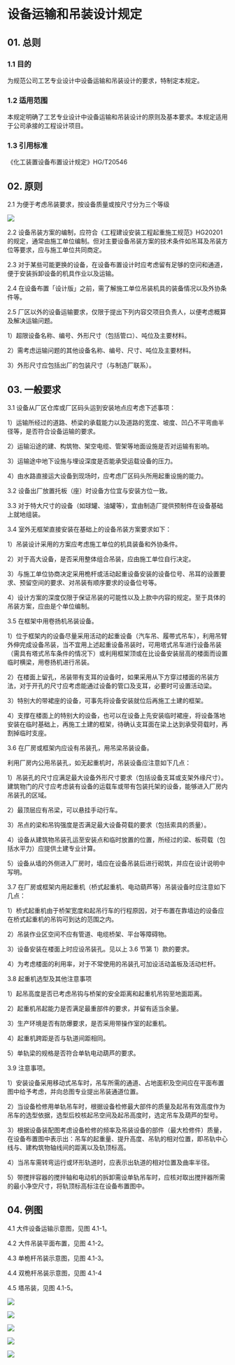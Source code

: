 # 设备运输和吊装设计规定

## 01. 总则

### 1.1 目的

为规范公司工艺专业设计中设备运输和吊装设计的要求，特制定本规定。

### 1.2 适用范围

本规定明确了工艺专业设计中设备运输和吊装设计的原则及基本要求。本规定适用于公司承接的工程设计项目。

### 1.3 引用标准

《化工装置设备布置设计规定》HG/T20546 

## 02. 原则

2.1 为便于考虑吊装要求，按设备质量或按尺寸分为三个等级

![](https://raw.githubusercontent.com/dalong0514/selfstudy/master/图片链接/化工设计/2019108.PNG)

2.2 设备吊装方案的编制，应符合《工程建设安装工程起重施工规范》HG20201 的规定，通常由施工单位编制。但对主要设备吊装方案的技术条件如吊耳及吊装方位等要求，应与施工单位共同商定。

2.3 对于某些可能更换的设备，在设备布置设计时应考虑留有足够的空问和通道，便于安装拆卸设备的机具作业以及运输。

2.4 在设备布置「设计版」之前，需了解施工单位吊装机具的装备情况以及外协条件等。

2.5 厂区以外的设备运输要求，仅限于提出下列内容交项目负责人，以便考虑概算及解决运输问题。

1）超限设备名称、编号、外形尺寸（包括管ロ）、吨位及主要材料。

2）需考虑运输问题的其他设备名称、编号、尺寸、吨位及主要材料。

3）外形尺寸应包括出厂的包装尺寸（与制造厂联系）。

## 03. 一般要求

3.1 设备从厂区仓库或厂区码头运到安装地点应考虑下述事项：

1）运输所经过的道路、桥梁的承载能力以及道路的宽度、坡度、凹凸不平弯曲半径等，是否符合设备运输的要求。

2）运输沿途的建、构筑物、架空电缆、管架等地面设施是否对运输有影响。

3）运输途中地下设施与埋设深度是否能承受运载设备的压力。

4）由水路直接运大设备到现场时，应考虑厂区码头所用起重设施的能力。

3.2 设备出厂放置托板（座）时设备方位宜与安装方位一致。

3.3 对于特大尺寸的设备（如球罐、油罐等），宜由制造厂提供预制件在设备基础上就地组装。

3.4 室外无框架直接安装在基础上的设备吊装方案要求如下：

1）吊装设计采用的方案应考虑施工单位的机具装备和外协条件。

2）对于高大设备，是否采用整体组合吊装，应由施工单位自行决定。

3）与施工单位协商决定采用桅杆或活动起重设备安装的设备位号、吊耳的设置要求、预留空间的要求、对吊装有顺序要求的设备位号等。

4）设计方案的深度仅限于保证吊装的可能性以及上款中内容的规定。至于具体的吊装方案，应由是个单位编制。

3.5 在框架中用卷扬机吊装设备。

1）位于框架内的设备尽量采用活动的起重设备（汽车吊、履帯式吊车），利用吊臂外伸完成设备吊装，当不宜用上述起重设备吊装时，可用塔式吊车进行设备吊装（需具有塔式吊车条件的情况下）或利用框架顶或在比设备安装层高的楼面而设置临时横梁，用卷扬机进行吊装。

2）在楼面上留孔，吊装带有支耳的设备时，如果采用从下方穿过楼面的吊装方法，对于开孔的尺寸应考虑能通过设备的管口及支耳，必要时可设置活动梁。

3）特别大的带裙座的设备，可事先将设备安装就位后再施工土建的框架。

4）支撑在楼面上的特别大的设备，也可以在设备上先安装临时裙座，将设备落地安装在临时基础上，再施工土建的框架，待确认支耳面在梁上达到承受荷载时，再割掉临时支座。

3.6 在厂房或框架内应设有吊装孔，用吊梁吊装设备。

利用厂房内公用吊装孔，如无起重机时，吊装设备应注意如下几点：

1）吊装孔的尺寸应满足最大设备外形尺寸要求（包括设备支耳或支架外缘尺寸）。建筑物门的尺寸应考虑装有设备的运载车或带有包装托架的设备，能够进入厂房内吊装孔的区域。

2）最顶层应有吊梁，可以悬挂手动行车。

3）吊点的梁和吊钩强度是否满足最大设备荷载的要求（包括索具的质量）。

4）设备从建筑物吊装孔运至安装点和临时放置的位置，所经过的梁、板荷载（包括水平力）应提供土建专业计算。

5）设备从墙的外侧进入厂房时，墙应在设备吊装后进行砌筑，并应在设计说明中写明。

3.7 在厂房或框架内用起重机（桥式起重机、电动葫芦等）吊装设备时应注意如下几点：

1）桥式起重机由于桥架宽度和起吊行车的行程原因，对于布置在靠墙边的设备应在桥式起重机的吊钩可到达的范围之内。

2）吊装作业区空间不应有管道、电缆桥架、平台等障碍物。

3）设备安装在楼面上时应设吊装孔。见以上 3.6 节第 1）款的要求。

4）为考虑楼面的利用率，对于不常使用的吊装孔可加设活动盖板及活动栏杆。

3.8 起重机选型及其他注意事项

1）起吊高度是否已考虑吊钩与桥架的安全距离和起重机吊钩至地面距离。

2）起重机吊起能力是否满足最重部件的要求，并留有适当余量。

3）生产环境是否有防爆要求，是否采用带操作室的起重机。

4）起重机跨距是否与轨道间距相同。

5）单轨梁的规格是否符合单轨电动葫芦的要求。

3.9 注意事项。

1）安装设备采用移动式吊车时，吊车所需的通道、占地面积及空间应在平面布置图中给予考虑，并向总图专业提出吊装通道位置。

2）当设备检修用单轨吊车时，根据设备检修最大部件的质量及起吊有效高度作为吊车的选型依据，选型后校核起吊空间及起吊高度时，选定吊车及葫芦的型号。

3）根据设备装配图考虑设备检修的频率及吊装设备的部件（最大检修件）质量，在设备布置图中表示出：吊车的起重量、提升高度、吊轨的相对位置，即吊轨中心线与、建构筑物轴线间的距离以及轨顶标高。

4）当吊车需转弯运行或环形轨道时，应表示出轨道的相对位置及曲率半径。

5）带搅拌容器的搅拌轴和电动机的拆卸需设单轨吊车时，应核对取出搅拌器所需的最小净空尺寸，将轨顶标高标注在设备布置图中。

## 04. 例图

4.1 大件设备运输示意图，见图 4.1-1。

4.2 大件吊装平面布置，见图 4.1-2。

4.3 单桅杆吊装示意图，见图 4.1-3。

4.4 双桅杆吊装示意图，见图 4.1-4

4.5 塔吊装，见图 4.1-5。

![](https://raw.githubusercontent.com/dalong0514/selfstudy/master/图片链接/化工设计/2019109.PNG)

![](https://raw.githubusercontent.com/dalong0514/selfstudy/master/图片链接/化工设计/2019110.PNG)

![](https://raw.githubusercontent.com/dalong0514/selfstudy/master/图片链接/化工设计/2019111.PNG)

![](https://raw.githubusercontent.com/dalong0514/selfstudy/master/图片链接/化工设计/2019112.PNG)

![](https://raw.githubusercontent.com/dalong0514/selfstudy/master/图片链接/化工设计/2019113.PNG)